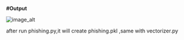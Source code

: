 **#Output**

![image_alt]([image_url](https://github.com/LCHIN7X/phishing_URL/blob/main/Screenshot%202025-06-29%20185012.png?raw=true))

after run phishing.py,it will create phishing.pkl
,same with vectorizer.py
